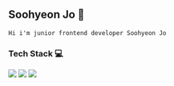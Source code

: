 
## Soohyeon Jo 🌱

```
Hi i'm junior frontend developer Soohyeon Jo
```

### Tech Stack 💻

<div>
<img src="https://img.shields.io/badge/React-61DAFB?style=flat-square&logo=React&logoColor=black&" />
<img src="https://img.shields.io/badge/TypeScript-4272ba?style=flat-square&logo=TypeScript&logoColor=white&" />
<img src="https://img.shields.io/badge/JavaScript-F7DF1E?style=flat-square&logo=JavaScript&logoColor=black&" />
</div>

